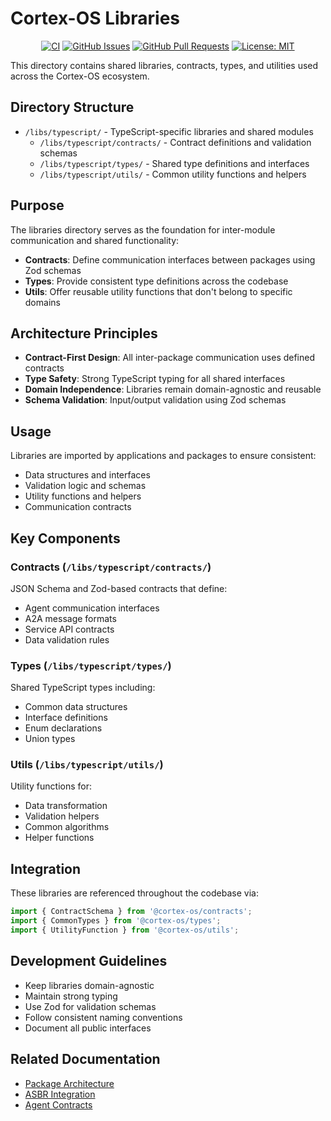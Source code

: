 # Cortex-OS Libraries

<div align="center">

[![CI](https://github.com/cortex-os/cortex-os/actions/workflows/ci.yml/badge.svg)](https://github.com/cortex-os/cortex-os/actions/workflows/ci.yml)
[![GitHub Issues](https://img.shields.io/github/issues/cortex-os/cortex-os)](https://github.com/cortex-os/cortex-os/issues)
[![GitHub Pull Requests](https://img.shields.io/github/issues-pr/cortex-os/cortex-os)](https://github.com/cortex-os/cortex-os/pulls)
[![License: MIT](https://img.shields.io/badge/License-MIT-yellow.svg)](https://opensource.org/licenses/MIT)

</div>

This directory contains shared libraries, contracts, types, and utilities used across the Cortex-OS ecosystem.

## Directory Structure

- `/libs/typescript/` - TypeScript-specific libraries and shared modules
  - `/libs/typescript/contracts/` - Contract definitions and validation schemas
  - `/libs/typescript/types/` - Shared type definitions and interfaces
  - `/libs/typescript/utils/` - Common utility functions and helpers

## Purpose

The libraries directory serves as the foundation for inter-module communication and shared functionality:

- **Contracts**: Define communication interfaces between packages using Zod schemas
- **Types**: Provide consistent type definitions across the codebase
- **Utils**: Offer reusable utility functions that don't belong to specific domains

## Architecture Principles

- **Contract-First Design**: All inter-package communication uses defined contracts
- **Type Safety**: Strong TypeScript typing for all shared interfaces
- **Domain Independence**: Libraries remain domain-agnostic and reusable
- **Schema Validation**: Input/output validation using Zod schemas

## Usage

Libraries are imported by applications and packages to ensure consistent:

- Data structures and interfaces
- Validation logic and schemas
- Utility functions and helpers
- Communication contracts

## Key Components

### Contracts (`/libs/typescript/contracts/`)

JSON Schema and Zod-based contracts that define:

- Agent communication interfaces
- A2A message formats
- Service API contracts
- Data validation rules

### Types (`/libs/typescript/types/`)

Shared TypeScript types including:

- Common data structures
- Interface definitions
- Enum declarations
- Union types

### Utils (`/libs/typescript/utils/`)

Utility functions for:

- Data transformation
- Validation helpers
- Common algorithms
- Helper functions

## Integration

These libraries are referenced throughout the codebase via:

```typescript
import { ContractSchema } from '@cortex-os/contracts';
import { CommonTypes } from '@cortex-os/types';
import { UtilityFunction } from '@cortex-os/utils';
```

## Development Guidelines

- Keep libraries domain-agnostic
- Maintain strong typing
- Use Zod for validation schemas
- Follow consistent naming conventions
- Document all public interfaces

## Related Documentation

- [Package Architecture](/packages/README.md)
- [ASBR Integration](/.github/copilot-instructions.md)
- [Agent Contracts](/../AGENTS.md)
